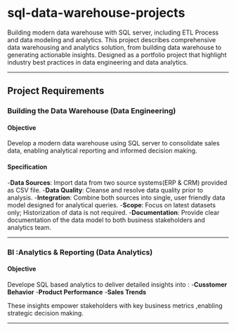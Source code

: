 # sql-data-warehouse-projects
Building modern data warehouse with SQL server, including ETL Process and data modeling and analytics.
This project describes comprehensive data warehousing and analytics solution, from building data warehouse to generating actionable insights. Designed as a portfolio project that highlight industry best practices in data engineering and data analytics.

---
## Project Requirements

### Building the Data Warehouse (Data Engineering)

#### Objective

Develop a modern data warehouse using SQL server to consolidate sales data, enabling analytical reporting and informed decision making.

#### Specification

-**Data Sources**: Import data from two source systems(ERP & CRM) provided as CSV file.
-**Data Quality**: Cleanse and resolve data quality prior to analysis.
-**Integration**: Combine both sources into single, user friendly data model designed for analytical queries.
-**Scope**: Focus on latest datasets only; Historization of data is not required.
-**Documentation**: Provide clear documentation of the data model to both business stakeholders and analytics team.

---
### BI :Analytics & Reporting (Data Analytics)

#### Objective
Develope SQL based analytics to deliver detailed insights into :
-**Cusstomer Behavior**
-**Product Performance**
-**Sales Trends**

These insights empower stakeholders with key business metrics ,enabling strategic decision making.

---

